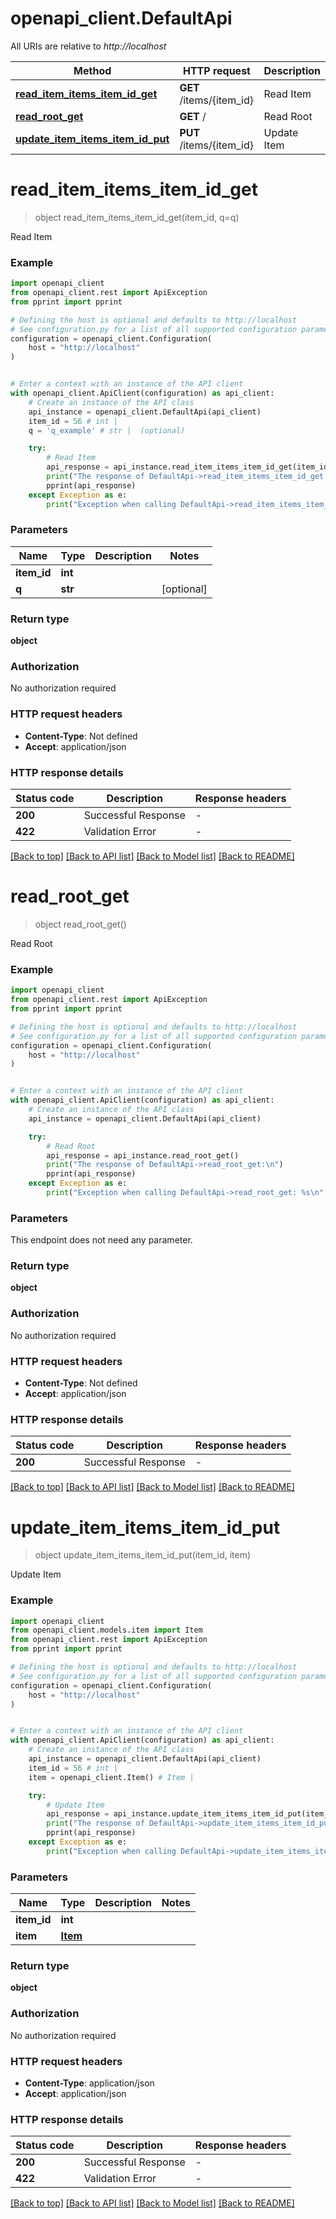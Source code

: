 # openapi_client.DefaultApi

All URIs are relative to *http://localhost*

Method | HTTP request | Description
------------- | ------------- | -------------
[**read_item_items_item_id_get**](DefaultApi.md#read_item_items_item_id_get) | **GET** /items/{item_id} | Read Item
[**read_root_get**](DefaultApi.md#read_root_get) | **GET** / | Read Root
[**update_item_items_item_id_put**](DefaultApi.md#update_item_items_item_id_put) | **PUT** /items/{item_id} | Update Item


# **read_item_items_item_id_get**
> object read_item_items_item_id_get(item_id, q=q)

Read Item

### Example


```python
import openapi_client
from openapi_client.rest import ApiException
from pprint import pprint

# Defining the host is optional and defaults to http://localhost
# See configuration.py for a list of all supported configuration parameters.
configuration = openapi_client.Configuration(
    host = "http://localhost"
)


# Enter a context with an instance of the API client
with openapi_client.ApiClient(configuration) as api_client:
    # Create an instance of the API class
    api_instance = openapi_client.DefaultApi(api_client)
    item_id = 56 # int | 
    q = 'q_example' # str |  (optional)

    try:
        # Read Item
        api_response = api_instance.read_item_items_item_id_get(item_id, q=q)
        print("The response of DefaultApi->read_item_items_item_id_get:\n")
        pprint(api_response)
    except Exception as e:
        print("Exception when calling DefaultApi->read_item_items_item_id_get: %s\n" % e)
```



### Parameters


Name | Type | Description  | Notes
------------- | ------------- | ------------- | -------------
 **item_id** | **int**|  | 
 **q** | **str**|  | [optional] 

### Return type

**object**

### Authorization

No authorization required

### HTTP request headers

 - **Content-Type**: Not defined
 - **Accept**: application/json

### HTTP response details

| Status code | Description | Response headers |
|-------------|-------------|------------------|
**200** | Successful Response |  -  |
**422** | Validation Error |  -  |

[[Back to top]](#) [[Back to API list]](../README.md#documentation-for-api-endpoints) [[Back to Model list]](../README.md#documentation-for-models) [[Back to README]](../README.md)

# **read_root_get**
> object read_root_get()

Read Root

### Example


```python
import openapi_client
from openapi_client.rest import ApiException
from pprint import pprint

# Defining the host is optional and defaults to http://localhost
# See configuration.py for a list of all supported configuration parameters.
configuration = openapi_client.Configuration(
    host = "http://localhost"
)


# Enter a context with an instance of the API client
with openapi_client.ApiClient(configuration) as api_client:
    # Create an instance of the API class
    api_instance = openapi_client.DefaultApi(api_client)

    try:
        # Read Root
        api_response = api_instance.read_root_get()
        print("The response of DefaultApi->read_root_get:\n")
        pprint(api_response)
    except Exception as e:
        print("Exception when calling DefaultApi->read_root_get: %s\n" % e)
```



### Parameters

This endpoint does not need any parameter.

### Return type

**object**

### Authorization

No authorization required

### HTTP request headers

 - **Content-Type**: Not defined
 - **Accept**: application/json

### HTTP response details

| Status code | Description | Response headers |
|-------------|-------------|------------------|
**200** | Successful Response |  -  |

[[Back to top]](#) [[Back to API list]](../README.md#documentation-for-api-endpoints) [[Back to Model list]](../README.md#documentation-for-models) [[Back to README]](../README.md)

# **update_item_items_item_id_put**
> object update_item_items_item_id_put(item_id, item)

Update Item

### Example


```python
import openapi_client
from openapi_client.models.item import Item
from openapi_client.rest import ApiException
from pprint import pprint

# Defining the host is optional and defaults to http://localhost
# See configuration.py for a list of all supported configuration parameters.
configuration = openapi_client.Configuration(
    host = "http://localhost"
)


# Enter a context with an instance of the API client
with openapi_client.ApiClient(configuration) as api_client:
    # Create an instance of the API class
    api_instance = openapi_client.DefaultApi(api_client)
    item_id = 56 # int | 
    item = openapi_client.Item() # Item | 

    try:
        # Update Item
        api_response = api_instance.update_item_items_item_id_put(item_id, item)
        print("The response of DefaultApi->update_item_items_item_id_put:\n")
        pprint(api_response)
    except Exception as e:
        print("Exception when calling DefaultApi->update_item_items_item_id_put: %s\n" % e)
```



### Parameters


Name | Type | Description  | Notes
------------- | ------------- | ------------- | -------------
 **item_id** | **int**|  | 
 **item** | [**Item**](Item.md)|  | 

### Return type

**object**

### Authorization

No authorization required

### HTTP request headers

 - **Content-Type**: application/json
 - **Accept**: application/json

### HTTP response details

| Status code | Description | Response headers |
|-------------|-------------|------------------|
**200** | Successful Response |  -  |
**422** | Validation Error |  -  |

[[Back to top]](#) [[Back to API list]](../README.md#documentation-for-api-endpoints) [[Back to Model list]](../README.md#documentation-for-models) [[Back to README]](../README.md)

